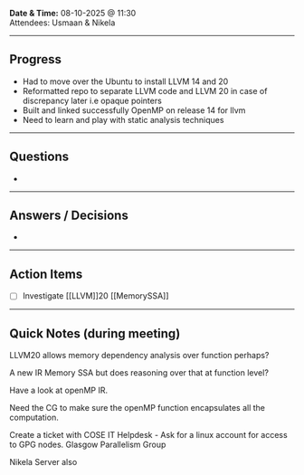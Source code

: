 
**Date & Time:** 08-10-2025 @ 11:30  
Attendees: Usmaan & Nikela

---

## Progress
- Had to move over the Ubuntu to install LLVM 14 and 20
- Reformatted repo to separate LLVM code and LLVM 20 in case of discrepancy later i.e opaque pointers
- Built and linked successfully OpenMP on release 14 for llvm
- Need to learn and play with static analysis techniques

---

## Questions
- 

---

## Answers / Decisions
- 

---

## Action Items
- [ ] Investigate [[LLVM]]20 [[MemorySSA]]

---

## Quick Notes (during meeting)

LLVM20 allows memory dependency analysis over function perhaps?

A new IR Memory SSA but does reasoning over that at function level?

Have a look at openMP IR.

Need the CG to make sure the openMP function encapsulates all the computation. 

Create a ticket with COSE IT Helpdesk - Ask for a linux account for access to GPG nodes.
Glasgow Parallelism Group

Nikela Server also